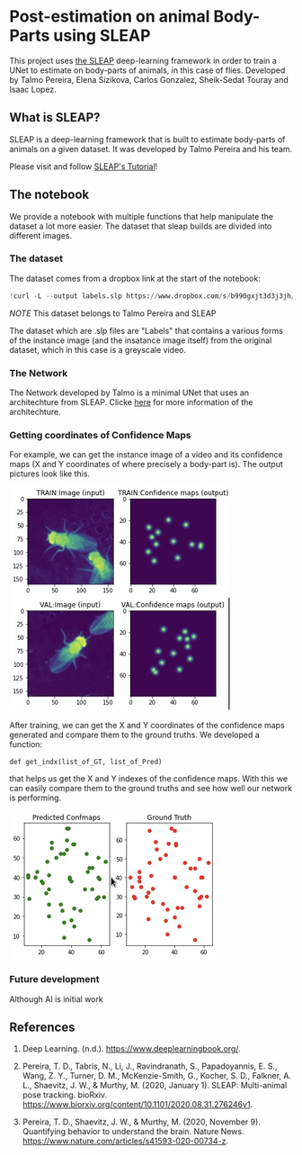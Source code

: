 # Post-estimation on animal Body-Parts using SLEAP

This project uses [the SLEAP](https://sleap.ai) deep-learning framework in order
to train a UNet to estimate on body-parts of animals, in this case of flies. Developed
by Talmo Pereira, Elena Sizikova, Carlos Gonzalez, Sheik-Sedat Touray and Isaac Lopez.

## What is SLEAP?

SLEAP is a deep-learning framework that is built to estimate body-parts of animals
on a given dataset. It was developed by Talmo Pereira and his team.

Please visit and follow [SLEAP's Tutorial](https://sleap.ai/tutorials/tutorial.html)!

## The notebook

We provide a notebook with multiple functions that help manipulate the dataset
a lot more easier.
The dataset that sleap builds are divided into different images.

### The dataset
The dataset comes from a dropbox link at the start of the notebook:
```py
!curl -L --output labels.slp https://www.dropbox.com/s/b990gxjt3d3j3jh/210205.sleap_wt_gold.13pt.pkg.slp?dl=1
```
*NOTE* This dataset belongs to Talmo Pereira and SLEAP

The dataset which are .slp files are "Labels" that contains a various forms
of the instance image (and the insatance image itself) from the original dataset,
which in this case is a greyscale video.

### The Network

The Network developed by Talmo is a minimal UNet that uses an architechture
from SLEAP. Clicke [here](https://sleap.ai/) for more information of the
architechture.


### Getting coordinates of Confidence Maps
For example, we can get the instance image of a video and its
confidence maps (X and Y coordinates of where precisely a body-part
is). The output pictures look like this.

![](Image2.jpg)

After training, we can get the X and Y coordinates of the confidence
maps generated and compare them to the ground truths. We developed a 
function:
```
def get_indx(list_of_GT, list_of_Pred)
```
that helps us get the X and Y indexes of the confidence
maps. With this we can easily compare them to the ground
truths and see how well our network is performing. 

![](Image1.jpg)

### Future development
Although AI is initial work
## References
1. Deep Learning. (n.d.). https://www.deeplearningbook.org/. 

2. Pereira, T. D., Tabris, N., Li, J., Ravindranath, S., Papadoyannis, E. S., Wang, Z. Y., Turner, D. M., McKenzie-Smith, G., Kocher, S. D., Falkner, A. L., Shaevitz, J. W., &amp; Murthy, M. (2020, January 1). SLEAP: Multi-animal pose tracking. bioRxiv. https://www.biorxiv.org/content/10.1101/2020.08.31.276246v1. 

3. Pereira, T. D., Shaevitz, J. W., &amp; Murthy, M. (2020, November 9). Quantifying behavior to understand the brain. Nature News. https://www.nature.com/articles/s41593-020-00734-z.

